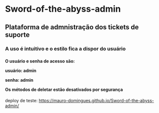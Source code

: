 ﻿# Sword-of-the-abyss-admin

<h2 align-items="center">Plataforma de admnistração dos tickets de suporte</h2> 
<h3 align-items="center">A uso é intuitivo e o estilo fica a dispor do usuário<h3>
<h4 align-items="center">O usuário e senha de acesso são: <p>usuário: admin</p><p>senha: admin</p>Os métodos de deletar estão desativados por segurança</h4>

deploy de teste: https://mauro-domingues.github.io/Sword-of-the-abyss-admin/
